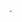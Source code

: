 <!DOCTYPE html>
<html>
<head>
<meta charset="UTF-8">
<title>Электронный журнал</title>
</head>
<body>
  .
</body>
</html>
